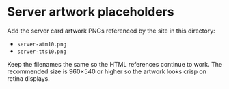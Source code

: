 # Server artwork placeholders

Add the server card artwork PNGs referenced by the site in this directory:

- `server-atm10.png`
- `server-tts10.png`

Keep the filenames the same so the HTML references continue to work. The
recommended size is 960×540 or higher so the artwork looks crisp on retina
displays.
